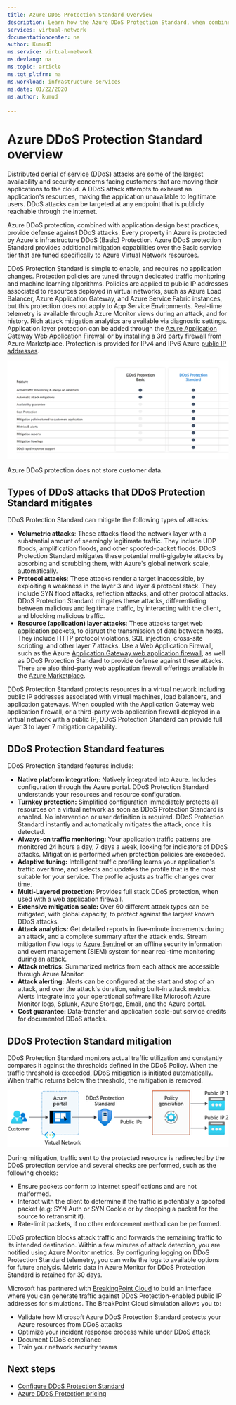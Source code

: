 ```yaml
---
title: Azure DDoS Protection Standard Overview
description: Learn how the Azure DDoS Protection Standard, when combined with application design best practices, provides defense against DDoS attacks.
services: virtual-network
documentationcenter: na
author: KumudD
ms.service: virtual-network
ms.devlang: na
ms.topic: article
ms.tgt_pltfrm: na
ms.workload: infrastructure-services
ms.date: 01/22/2020
ms.author: kumud

---
```

# Azure DDoS Protection Standard overview

Distributed denial of service (DDoS) attacks are some of the largest availability and security concerns facing customers that are moving their applications to the cloud. A DDoS attack attempts to exhaust an application's resources, making the application unavailable to legitimate users. DDoS attacks can be targeted at any endpoint that is publicly reachable through the internet.

Azure DDoS protection, combined with application design best practices, provide defense against DDoS attacks. Every property in Azure is protected by Azure's infrastructure DDoS (Basic) Protection. Azure DDoS protection Standard provides additional mitigation capabilities over the Basic service tier that are tuned specifically to Azure Virtual Network resources. 

DDoS Protection Standard is simple to enable, and requires no application changes. Protection policies are tuned through dedicated traffic monitoring and machine learning algorithms. Policies are applied to public IP addresses associated to resources deployed in virtual networks, such as Azure Load Balancer, Azure Application Gateway, and Azure Service Fabric instances, but this protection does not apply to App Service Environments. Real-time telemetry is available through Azure Monitor views during an attack, and for history. Rich attack mitigation analytics are available via diagnostic settings. Application layer protection can be added through the [Azure Application Gateway Web Application Firewall](../application-gateway//application-gateway-web-application-firewall-overview.md?toc=%2fazure%2fvirtual-network%2ftoc.json) or by installing a 3rd party firewall from Azure Marketplace. Protection is provided for IPv4 and IPv6 Azure [public IP addresses](virtual-network-public-ip-address.md).

![DDoS Protection Basic vs Standard](./media/ddos-protection-overview/ddosfeatures.png)

Azure DDoS protection does not store customer data.

## Types of DDoS attacks that DDoS Protection Standard mitigates

DDoS Protection Standard can mitigate the following types of attacks:

- **Volumetric attacks**: These attacks flood the network layer with a substantial amount of seemingly legitimate traffic. They include UDP floods, amplification floods, and other spoofed-packet floods. DDoS Protection Standard mitigates these potential multi-gigabyte attacks by absorbing and scrubbing them, with Azure's global network scale, automatically.
- **Protocol attacks**: These attacks render a target inaccessible, by exploiting a weakness in the layer 3 and layer 4 protocol stack. They include SYN flood attacks, reflection attacks, and other protocol attacks. DDoS Protection Standard mitigates these attacks, differentiating between malicious and legitimate traffic, by interacting with the client, and blocking malicious traffic. 
- **Resource (application) layer attacks**: These attacks target web application packets, to disrupt the transmission of data between hosts. They include HTTP protocol violations, SQL injection, cross-site scripting, and other layer 7 attacks. Use a Web Application Firewall, such as the Azure [Application Gateway web application firewall](../application-gateway/application-gateway-web-application-firewall-overview.md?toc=%2fazure%2fvirtual-network%2ftoc.json), as well as DDoS Protection Standard to provide defense against these attacks. There are also third-party web application firewall offerings available in the [Azure Marketplace](https://azuremarketplace.microsoft.com/marketplace/apps?page=1&search=web%20application%20firewall).

DDoS Protection Standard protects resources in a virtual network including public IP addresses associated with virtual machines, load balancers, and application gateways. When coupled with the Application Gateway web application firewall, or a third-party web application firewall deployed in a virtual network with a public IP, DDoS Protection Standard can provide full layer 3 to layer 7 mitigation capability.

## DDoS Protection Standard features

DDoS Protection Standard features include:

- **Native platform integration:** Natively integrated into Azure. Includes configuration through the Azure portal. DDoS Protection Standard understands your resources and resource configuration.
- **Turnkey protection:** Simplified configuration immediately protects all resources on a virtual network as soon as DDoS Protection Standard is enabled. No intervention or user definition is required. DDoS Protection Standard instantly and automatically mitigates the attack, once it is detected.
- **Always-on traffic monitoring:** Your application traffic patterns are monitored 24 hours a day, 7 days a week, looking for indicators of DDoS attacks. Mitigation is performed when protection policies are exceeded.
- **Adaptive tuning:** Intelligent traffic profiling learns your application's traffic over time, and selects and updates the profile that is the most suitable for your service. The profile adjusts as traffic changes over time.
- **Multi-Layered protection:** Provides full stack DDoS protection, when used with a web application firewall.
- **Extensive mitigation scale:** Over 60 different attack types can be mitigated, with global capacity, to protect against the largest known DDoS attacks.
- **Attack analytics:** Get detailed reports in five-minute increments during an attack, and a complete summary after the attack ends. Stream mitigation flow logs to [Azure Sentinel](https://docs.microsoft.com/azure/sentinel/connect-azure-ddos-protection) or an offline security information and event management (SIEM) system for near real-time monitoring during an attack.
- **Attack metrics:** Summarized metrics from each attack are accessible through Azure Monitor.
- **Attack alerting:** Alerts can be configured at the start and stop of an attack, and over the attack's duration, using built-in attack metrics. Alerts integrate into your operational software like Microsoft Azure Monitor logs, Splunk, Azure Storage, Email, and the Azure portal.
- **Cost guarantee:** Data-transfer and application scale-out service credits for documented DDoS attacks.

## DDoS Protection Standard mitigation

DDoS Protection Standard monitors actual traffic utilization and constantly compares it against the thresholds defined in the DDoS Policy. When the traffic threshold is exceeded, DDoS mitigation is initiated automatically. When traffic returns below the threshold, the mitigation is removed.

![Diagram shows a flow starting with a customer through the Azure portal through the DDoS Protection Standard, over public I P addresses through policy generation ending at two public I P addresses.](./media/ddos-protection-overview/mitigation.png)

During mitigation, traffic sent to the protected resource is redirected by the DDoS protection service and several checks are performed, such as the following checks:

- Ensure packets conform to internet specifications and are not malformed.
- Interact with the client to determine if the traffic is potentially a spoofed packet (e.g: SYN Auth or SYN Cookie or by dropping a packet for the source to retransmit it).
- Rate-limit packets, if no other enforcement method can be performed.

DDoS protection blocks attack traffic and forwards the remaining traffic to its intended destination. Within a few minutes of attack detection, you are notified using Azure Monitor metrics. By configuring logging on DDoS Protection Standard telemetry, you can write the logs to available options for future analysis. Metric data in Azure Monitor for DDoS Protection Standard is retained for 30 days.

Microsoft has partnered with [BreakingPoint Cloud](https://www.ixiacom.com/products/breakingpoint-cloud) to build an interface where you can generate traffic against DDoS Protection-enabled public IP addresses for simulations. The BreakPoint Cloud simulation allows you to:

- Validate how Microsoft Azure DDoS Protection Standard protects your Azure resources from DDoS attacks
- Optimize your incident response process while under DDoS attack
- Document DDoS compliance
- Train your network security teams

## Next steps

- [Configure DDoS Protection Standard](manage-ddos-protection.md)
- [Azure DDoS Protection pricing](https://azure.microsoft.com/pricing/details/ddos-protection/)
